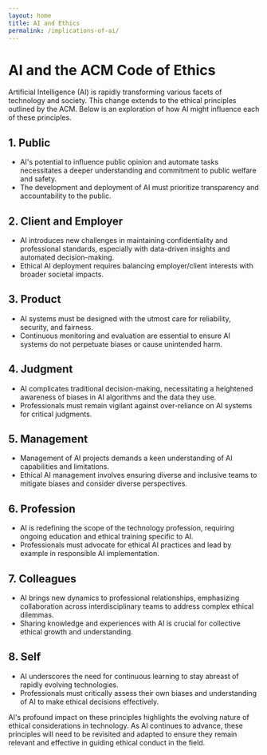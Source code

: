 ```yaml
---
layout: home
title: AI and Ethics
permalink: /implications-of-ai/
---
```

# AI and the ACM Code of Ethics
Artificial Intelligence (AI) is rapidly transforming various facets of technology and society. This change extends to the ethical principles outlined by the ACM. Below is an exploration of how AI might influence each of these principles.

## 1. Public
- AI's potential to influence public opinion and automate tasks necessitates a deeper understanding and commitment to public welfare and safety.
- The development and deployment of AI must prioritize transparency and accountability to the public.

## 2. Client and Employer
- AI introduces new challenges in maintaining confidentiality and professional standards, especially with data-driven insights and automated decision-making.
- Ethical AI deployment requires balancing employer/client interests with broader societal impacts.

## 3. Product
- AI systems must be designed with the utmost care for reliability, security, and fairness.
- Continuous monitoring and evaluation are essential to ensure AI systems do not perpetuate biases or cause unintended harm.

## 4. Judgment
- AI complicates traditional decision-making, necessitating a heightened awareness of biases in AI algorithms and the data they use.
- Professionals must remain vigilant against over-reliance on AI systems for critical judgments.

## 5. Management
- Management of AI projects demands a keen understanding of AI capabilities and limitations.
- Ethical AI management involves ensuring diverse and inclusive teams to mitigate biases and consider diverse perspectives.

## 6. Profession
- AI is redefining the scope of the technology profession, requiring ongoing education and ethical training specific to AI.
- Professionals must advocate for ethical AI practices and lead by example in responsible AI implementation.

## 7. Colleagues
- AI brings new dynamics to professional relationships, emphasizing collaboration across interdisciplinary teams to address complex ethical dilemmas.
- Sharing knowledge and experiences with AI is crucial for collective ethical growth and understanding.

## 8. Self
- AI underscores the need for continuous learning to stay abreast of rapidly evolving technologies.
- Professionals must critically assess their own biases and understanding of AI to make ethical decisions effectively.

AI's profound impact on these principles highlights the evolving nature of ethical considerations in technology. As AI continues to advance, these principles will need to be revisited and adapted to ensure they remain relevant and effective in guiding ethical conduct in the field.
